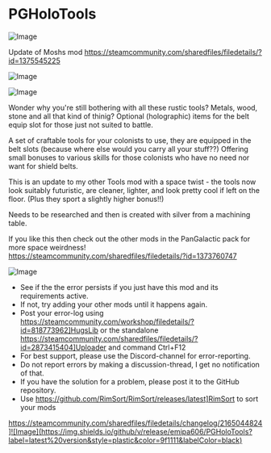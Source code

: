 # PGHoloTools

![Image](https://i.imgur.com/buuPQel.png)

Update of Moshs mod
https://steamcommunity.com/sharedfiles/filedetails/?id=1375545225

![Image](https://i.imgur.com/pufA0kM.png)

	
![Image](https://i.imgur.com/Z4GOv8H.png)


Wonder why you're still bothering with all these rustic tools? Metals, wood, stone and all that kind of thinig? Optional (holographic) items for the belt equip slot for those just not suited to battle.

A set of craftable tools for your colonists to use, they are equipped in the belt slots (because where else would you carry all your stuff??) Offering small bonuses to various skills for those colonists who have no need nor want for shield belts.

This is an update to my other Tools mod with a space twist - the tools now look suitably futuristic, are cleaner, lighter, and look pretty cool if left on the floor. (Plus they sport a slightly higher bonus!!)

Needs to be researched and then is created with silver from a machining table.

If you like this then check out the other mods in the PanGalactic pack for more space weirdness!
https://steamcommunity.com/sharedfiles/filedetails/?id=1373760747


![Image](https://i.imgur.com/PwoNOj4.png)



-  See if the the error persists if you just have this mod and its requirements active.
-  If not, try adding your other mods until it happens again.
-  Post your error-log using https://steamcommunity.com/workshop/filedetails/?id=818773962]HugsLib or the standalone https://steamcommunity.com/sharedfiles/filedetails/?id=2873415404]Uploader and command Ctrl+F12
-  For best support, please use the Discord-channel for error-reporting.
-  Do not report errors by making a discussion-thread, I get no notification of that.
-  If you have the solution for a problem, please post it to the GitHub repository.
-  Use https://github.com/RimSort/RimSort/releases/latest]RimSort to sort your mods



https://steamcommunity.com/sharedfiles/filedetails/changelog/2165044824]![Image](https://img.shields.io/github/v/release/emipa606/PGHoloTools?label=latest%20version&style=plastic&color=9f1111&labelColor=black)

